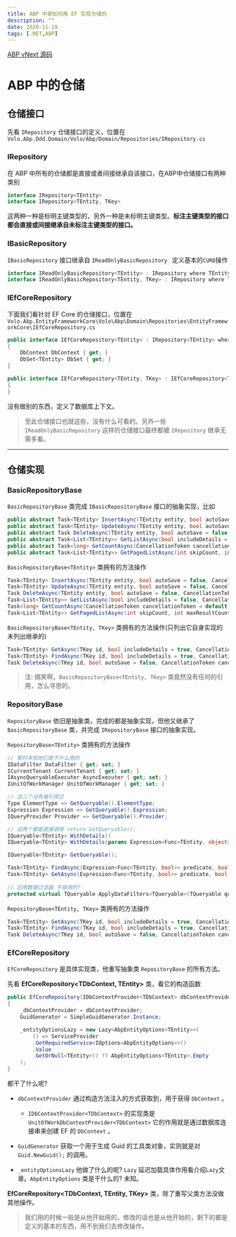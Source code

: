 ```yaml
---
title: ABP 中是如何用 EF 实现仓储的
description: ""
date: 2020-11-19
tags: [.NET,ABP]
---
```


[ABP vNext 源码](https://github.com/abpframework/abp)

<!-- more -->

# ABP 中的仓储

## 仓储接口

先看 `IRepository` 仓储接口的定义，位置在 `Volo.Abp.Ddd.Domain/Volo/Abp/Domain/Repositories/IRepository.cs`

### IRepository

在 ABP 中所有的仓储都是直接或者间接继承自该接口，在ABP中仓储接口有两种类别

```csharp
interface IRepository<TEntity>
interface IRepository<TEntity, TKey>
```

这两种一种是标明主键类型的，另外一种是未标明主键类型。**标注主键类型的接口都会直接或间接继承自未标注主键类型的接口。**

### IBasicRepository

`IBasicRepository` 接口继承自 `IReadOnlyBasicRepository ` 定义基本的`CURD`操作

```csharp
interface IReadOnlyBasicRepository<TEntity> : IRepository where TEntity : class, IEntity
interface IReadOnlyBasicRepository<TEntity, TKey> : IRepository where TEntity : where TEntity : class, IEntity<TKey>
```

### IEfCoreRepository

下面我们看针对 EF Core 的仓储接口，位置在 `Volo.Abp.EntityFrameworkCore\Volo\Abp\Domain\Repositories\EntityFrameworkCore\IEfCoreRepository.cs`

```csharp
public interface IEfCoreRepository<TEntity> : IRepository<TEntity> where TEntity : class, IEntity
{
    DbContext DbContext { get; }
    DbSet<TEntity> DbSet { get; }
}

public interface IEfCoreRepository<TEntity, TKey> : IEfCoreRepository<TEntity>, IRepository<TEntity, TKey> where TEntity : class, IEntity<TKey>
{
}
```

没有做别的东西，定义了数据库上下文。

> 至此仓储接口也就这些，没有什么可看的。另外一些 `IReadOnlyBasicRepository` 这样的仓储接口最终都被 `IRepository` 继承无需多看。

---

## 仓储实现

### BasicRepositoryBase

`BasicRepositoryBase` 类完成 `IBasicRepositoryBase` 接口的抽象实现，比如

```csharp
public abstract Task<TEntity> InsertAsync(TEntity entity, bool autoSave = false, CancellationToken cancellationToken = default);
public abstract Task<TEntity> UpdateAsync(TEntity entity, bool autoSave = false, CancellationToken cancellationToken = default);
public abstract Task DeleteAsync(TEntity entity, bool autoSave = false, CancellationToken cancellationToken = default);
public abstract Task<List<TEntity>> GetListAsync(bool includeDetails = false, CancellationToken cancellationToken = default);
public abstract Task<long> GetCountAsync(CancellationToken cancellationToken = default);
public abstract Task<List<TEntity>> GetPagedListAsync(int skipCount, int maxResultCount, string sorting, bool includeDetails = false, CancellationToken cancellationToken = default);
```

`BasicRepositoryBase<TEntity>` 类拥有的方法操作

```csharp
Task<TEntity> InsertAsync(TEntity entity, bool autoSave = false, CancellationToken cancellationToken = default)
Task<TEntity> UpdateAsync(TEntity entity, bool autoSave = false, CancellationToken cancellationToken = default)
Task DeleteAsync(TEntity entity, bool autoSave = false, CancellationToken cancellationToken = default)
Task<List<TEntity>> GetListAsync(bool includeDetails = false, CancellationToken cancellationToken = default)
Task<long> GetCountAsync(CancellationToken cancellationToken = default)
Task<List<TEntity>> GetPagedListAsync(int skipCount, int maxResultCount, string sorting, bool includeDetails = false, CancellationToken cancellationToken = default)
```

`BasicRepositoryBase<TEntity, TKey>` 类拥有的方法操作(只列出它自身实现的未列出继承的) 

```csharp
Task<TEntity> GetAsync(TKey id, bool includeDetails = true, CancellationToken cancellationToken = default)
Task<TEntity> FindAsync(TKey id, bool includeDetails = true, CancellationToken cancellationToken = default)
Task DeleteAsync(TKey id, bool autoSave = false, CancellationToken cancellationToken = default)
```

> 注: 搞笑啊，`BasicRepositoryBase<TEntity, TKey>` 类竟然没有任何的引用，怎么寻思的。

### RepositoryBase

`RepositoryBase` 依旧是抽象类，完成的都是抽象实现，但他又继承了 `BasicRepositoryBase` 类，并完成 `IRepositoryBase` 接口的抽象实现。

`RepositoryBase<TEntity>`  类拥有的方法操作

```csharp
// 暂时未知他们是干什么用的
IDataFilter DataFilter { get; set; }
ICurrentTenant CurrentTenant { get; set; }
IAsyncQueryableExecuter AsyncExecuter { get; set; }
IUnitOfWorkManager UnitOfWorkManager { get; set; }

// 这三个没有被引用过
Type ElementType => GetQueryable().ElementType;
Expression Expression => GetQueryable().Expression;
IQueryProvider Provider => GetQueryable().Provider;

// 这两个都是直接调用 return GetQueryable();
IQueryable<TEntity> WithDetails()
IQueryable<TEntity> WithDetails(params Expression<Func<TEntity, object>>[] propertySelectors)

IQueryable<TEntity> GetQueryable();

Task<TEntity> FindAsync(Expression<Func<TEntity, bool>> predicate, bool includeDetails = true, CancellationToken cancellationToken = default);
Task<TEntity> GetAsync(Expression<Func<TEntity, bool>> predicate, bool includeDetails = true, CancellationToken cancellationToken = default)
    
// 应用数据过滤器 干啥用的?    
protected virtual TQueryable ApplyDataFilters<TQueryable>(TQueryable query) where TQueryable : IQueryable<TEntity>
```

`RepositoryBase<TEntity, TKey>` 类拥有的方法操作

```csharp
Task<TEntity> GetAsync(TKey id, bool includeDetails = true, CancellationToken cancellationToken = default)
Task<TEntity> FindAsync(TKey id, bool includeDetails = true, CancellationToken cancellationToken = default)
Task DeleteAsync(TKey id, bool autoSave = false, CancellationToken cancellationToken = default)
```

### EfCoreRepository

`EfCoreRepository` 是具体实现类，他重写抽象类 `RepositoryBase` 的所有方法。

先看 **EfCoreRepository<TDbContext, TEntity>** 类，看它的构造函数

```csharp
public EfCoreRepository(IDbContextProvider<TDbContext> dbContextProvider)
{
    _dbContextProvider = dbContextProvider;
    GuidGenerator = SimpleGuidGenerator.Instance;

    _entityOptionsLazy = new Lazy<AbpEntityOptions<TEntity>>(
        () => ServiceProvider
        .GetRequiredService<IOptions<AbpEntityOptions>>()
        .Value
        .GetOrNull<TEntity>() ?? AbpEntityOptions<TEntity>.Empty
    );
}
```

都干了什么呢?

- `dbContextProvider` 通过构造方法注入的方式获取到，用于获得 `DbContext` 。
  - `IDbContextProvider<TDbContext>` 的实现类是 `UnitOfWorkDbContextProvider<TDbContext>` 它的作用就是通过数据库连接串来创建 EF 的 `DbContext` 。

- `GuidGenerator` 获取一个用于生成 Guid 的工具类对象，实则就是对 `Guid.NewGuid();` 的调用。

- `_entityOptionsLazy` 他做了什么的呢? `Lazy` 延迟加载具体作用看介绍`Lazy`文章。`AbpEntityOptions` 类是干什么的? 未知。

**EfCoreRepository<TDbContext, TEntity, TKey>** 类，除了重写父类方法没做其他操作。

> 我们用的时候一般是从他开始用的，修改的话也是从他开始的，剩下的都是定义的基本的东西，用不到我们去修改操作。

